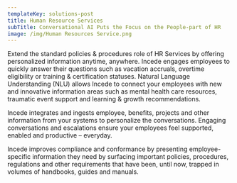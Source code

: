 ```yaml
---
templateKey: solutions-post
title: Human Resource Services
subTitle: Conversational AI Puts the Focus on the People-part of HR
image: /img/Human Resources Service.png
---
```

Extend the standard policies & procedures role of HR Services by offering personalized information anytime, anywhere.  Incede engages employees to quickly answer their questions such as vacation accruals, overtime eligibility or training & certification statuses.  Natural Language Understanding (NLU) allows Incede to connect your employees with new and innovative information areas such as mental health care resources, traumatic event support and learning & growth recommendations.

Incede integrates and ingests employee, benefits, projects and other information from your systems to personalize the conversations.  Engaging conversations and escalations ensure your employees feel supported, enabled and productive – everyday.

Incede improves compliance and conformance by presenting employee-specific information they need by surfacing important policies, procedures, regulations and other requirements that have been, until now, trapped in volumes of handbooks, guides and manuals.
